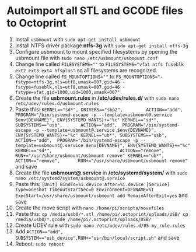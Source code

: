 # Autoimport all STL and GCODE files to Octoprint

 1. Install `usbmount` with `sudo apt-get install usbmount`
 2. Install NTFS driver package **ntfs-3g** with `sudo apt-get install ntfs-3g`
 3. Configure usbmount to mount specified filesystems by opening the usbmount file with `sudo nano /etc/usbmount/usbmount.conf` 
 4. Change line called `FILESYSTEMS=""` to `FILESYSTEMS="vfat ntfs fuseblk ext2 ext3 ext4 hfsplus"` so all filesystems are recognized.
 5. Change line called `FS_MOUNTOPTIONS=""` to `FS_MOUNTOPTIONS="-fstype=ntfs-3g,nls=utf8,umask=007,gid=46 -fstype=fuseblk,nls=utf8,umask=007,gid=46 -fstype=vfat,gid=1000,uid=1000,umask=007"`
 6. Create the file **usbmount.rules** in **/etc/udev/rules.d/** with `sudo nano /etc/udev/rules.d/usbmount.rules`
 7. Paste this: ```KERNEL=="sd*", DRIVERS=="sbp2",         ACTION=="add",  PROGRAM="/bin/systemd-escape -p --template=usbmount@.service $env{DEVNAME}", ENV{SYSTEMD_WANTS}+="%c"
KERNEL=="sd*", SUBSYSTEMS=="usb",       ACTION=="add",  PROGRAM="/bin/systemd-escape -p --template=usbmount@.service $env{DEVNAME}", ENV{SYSTEMD_WANTS}+="%c"
KERNEL=="ub*", SUBSYSTEMS=="usb",       ACTION=="add",  PROGRAM="/bin/systemd-escape -p --template=usbmount@.service $env{DEVNAME}", ENV{SYSTEMD_WANTS}+="%c"
KERNEL=="sd*",                          ACTION=="remove",       RUN+="/usr/share/usbmount/usbmount remove"
KERNEL=="ub*",                          ACTION=="remove",       RUN+="/usr/share/usbmount/usbmount remove"``` and save
 8. Create the file **usbmount@.service** in **/etc/systemd/system/** with `sudo nano /etc/systemd/system/usbmount@.service`
 9. Paste this: ```[Unit]
BindTo=%i.device
After=%i.device
[Service]
Type=oneshot
TimeoutStartSec=0
Environment=DEVNAME=%I
ExecStart=/usr/share/usbmount/usbmount add
RemainAfterExit=yes``` and save
 10. Create the move script with `nano /home/pi/scripts/movefiles` 
 11. Paste this: ```cp /media/usb0/*.stl /home/pi/.octoprint/uploads/USB/
   cp /media/usb0/*.gcode /home/pi/.octoprint/uploads/USB/ ```
 12. Create UDEV rule with `sudo nano /etc/udev/rules.d/85-my_rule.rules`
 13. Add `ACTION=="add", SUBSYSTEM=="usb_device",RUN+="usr/bin/local/script.sh"` and save
 14. Reboot. `sudo reboot`





